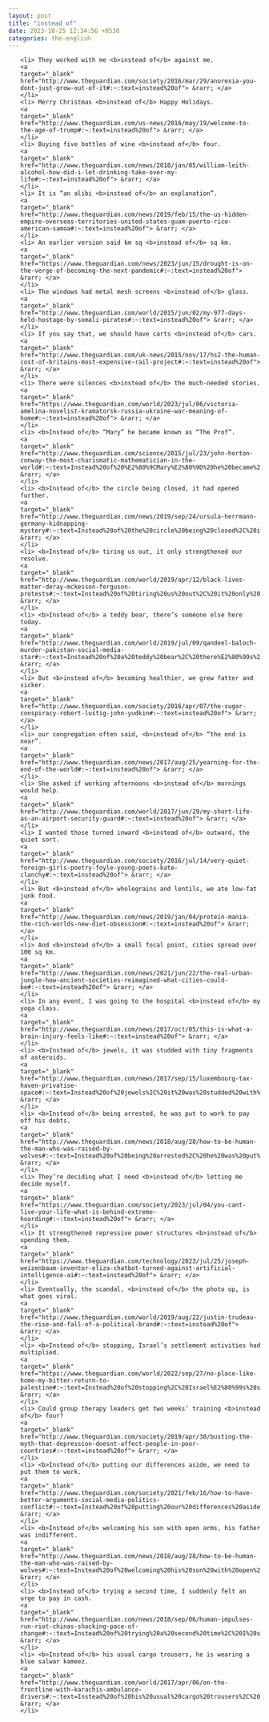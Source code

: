 ```yaml
---
layout: post
title: "instead of"
date: 2023-10-25 12:34:56 +0530
categories: the-english
---
```

<ol>

    <li> They worked with me <b>instead of</b> against me.
    <a 
    target="_blank" 
    href="http://www.theguardian.com/society/2016/mar/29/anorexia-you-dont-just-grow-out-of-it#:~:text=instead%20of"> &rarr; </a>
    </li>
    <li> Merry Christmas <b>instead of</b> Happy Holidays.
    <a 
    target="_blank" 
    href="http://www.theguardian.com/us-news/2016/may/19/welcome-to-the-age-of-trump#:~:text=instead%20of"> &rarr; </a>
    </li>
    <li> Buying five bottles of wine <b>instead of</b> four.
    <a 
    target="_blank" 
    href="http://www.theguardian.com/news/2018/jan/05/william-leith-alcohol-how-did-i-let-drinking-take-over-my-life#:~:text=instead%20of"> &rarr; </a>
    </li>
    <li> It is “an alibi <b>instead of</b> an explanation”.
    <a 
    target="_blank" 
    href="http://www.theguardian.com/news/2019/feb/15/the-us-hidden-empire-overseas-territories-united-states-guam-puerto-rico-american-samoa#:~:text=instead%20of"> &rarr; </a>
    </li>
    <li> An earlier version said km sq <b>instead of</b> sq km.
    <a 
    target="_blank" 
    href="https://www.theguardian.com/news/2023/jun/15/drought-is-on-the-verge-of-becoming-the-next-pandemic#:~:text=instead%20of"> &rarr; </a>
    </li>
    <li> The windows had metal mesh screens <b>instead of</b> glass.
    <a 
    target="_blank" 
    href="http://www.theguardian.com/world/2015/jun/02/my-977-days-held-hostage-by-somali-pirates#:~:text=instead%20of"> &rarr; </a>
    </li>
    <li> If you say that, we should have carts <b>instead of</b> cars.
    <a 
    target="_blank" 
    href="http://www.theguardian.com/uk-news/2015/nov/17/hs2-the-human-cost-of-britains-most-expensive-rail-project#:~:text=instead%20of"> &rarr; </a>
    </li>
    <li> There were silences <b>instead of</b> the much-needed stories.
    <a 
    target="_blank" 
    href="https://www.theguardian.com/world/2023/jul/06/victoria-amelina-novelist-kramatorsk-russia-ukraine-war-meaning-of-home#:~:text=instead%20of"> &rarr; </a>
    </li>
    <li> <b>Instead of</b> “Mary” he became known as “The Prof”.
    <a 
    target="_blank" 
    href="http://www.theguardian.com/science/2015/jul/23/john-horton-conway-the-most-charismatic-mathematician-in-the-world#:~:text=Instead%20of%20%E2%80%9CMary%E2%80%9D%20he%20became%20known%20as%20%E2%80%9CThe%20Prof%E2%80%9D."> &rarr; </a>
    </li>
    <li> <b>Instead of</b> the circle being closed, it had opened further.
    <a 
    target="_blank" 
    href="http://www.theguardian.com/news/2019/sep/24/ursula-herrmann-germany-kidnapping-mystery#:~:text=Instead%20of%20the%20circle%20being%20closed%2C%20it%20had%20opened%20further."> &rarr; </a>
    </li>
    <li> <b>Instead of</b> tiring us out, it only strengthened our resolve.
    <a 
    target="_blank" 
    href="http://www.theguardian.com/world/2019/apr/12/black-lives-matter-deray-mckesson-ferguson-protests#:~:text=Instead%20of%20tiring%20us%20out%2C%20it%20only%20strengthened%20our%20resolve."> &rarr; </a>
    </li>
    <li> <b>Instead of</b> a teddy bear, there’s someone else here today.
    <a 
    target="_blank" 
    href="http://www.theguardian.com/world/2019/jul/09/qandeel-baloch-murder-pakistan-social-media-star#:~:text=Instead%20of%20a%20teddy%20bear%2C%20there%E2%80%99s%20someone%20else%20here%20today."> &rarr; </a>
    </li>
    <li> But <b>instead of</b> becoming healthier, we grew fatter and sicker.
    <a 
    target="_blank" 
    href="http://www.theguardian.com/society/2016/apr/07/the-sugar-conspiracy-robert-lustig-john-yudkin#:~:text=instead%20of"> &rarr; </a>
    </li>
    <li> our congregation often said, <b>instead of</b> “the end is near”.
    <a 
    target="_blank" 
    href="http://www.theguardian.com/news/2017/aug/25/yearning-for-the-end-of-the-world#:~:text=instead%20of"> &rarr; </a>
    </li>
    <li> She asked if working afternoons <b>instead of</b> mornings would help.
    <a 
    target="_blank" 
    href="http://www.theguardian.com/world/2017/jun/29/my-short-life-as-an-airport-security-guard#:~:text=instead%20of"> &rarr; </a>
    </li>
    <li> I wanted those turned inward <b>instead of</b> outward, the quiet sort.
    <a 
    target="_blank" 
    href="http://www.theguardian.com/society/2016/jul/14/very-quiet-foreign-girls-poetry-foyle-young-poets-kate-clanchy#:~:text=instead%20of"> &rarr; </a>
    </li>
    <li> But <b>instead of</b> wholegrains and lentils, we ate low-fat junk food.
    <a 
    target="_blank" 
    href="http://www.theguardian.com/news/2019/jan/04/protein-mania-the-rich-worlds-new-diet-obsession#:~:text=instead%20of"> &rarr; </a>
    </li>
    <li> And <b>instead of</b> a small focal point, cities spread over 100 sq km.
    <a 
    target="_blank" 
    href="http://www.theguardian.com/news/2021/jun/22/the-real-urban-jungle-how-ancient-societies-reimagined-what-cities-could-be#:~:text=instead%20of"> &rarr; </a>
    </li>
    <li> In any event, I was going to the hospital <b>instead of</b> my yoga class.
    <a 
    target="_blank" 
    href="http://www.theguardian.com/news/2017/oct/05/this-is-what-a-brain-injury-feels-like#:~:text=instead%20of"> &rarr; </a>
    </li>
    <li> <b>Instead of</b> jewels, it was studded with tiny fragments of asteroids.
    <a 
    target="_blank" 
    href="http://www.theguardian.com/news/2017/sep/15/luxembourg-tax-haven-privatise-space#:~:text=Instead%20of%20jewels%2C%20it%20was%20studded%20with%20tiny%20fragments%20of%20asteroids."> &rarr; </a>
    </li>
    <li> <b>Instead of</b> being arrested, he was put to work to pay off his debts.
    <a 
    target="_blank" 
    href="http://www.theguardian.com/news/2018/aug/28/how-to-be-human-the-man-who-was-raised-by-wolves#:~:text=Instead%20of%20being%20arrested%2C%20he%20was%20put%20to%20work%20to%20pay%20off%20his%20debts."> &rarr; </a>
    </li>
    <li> They’re deciding what I need <b>instead of</b> letting me decide myself.
    <a 
    target="_blank" 
    href="https://www.theguardian.com/society/2023/jul/04/you-cant-live-your-life-what-is-behind-extreme-hoarding#:~:text=instead%20of"> &rarr; </a>
    </li>
    <li> It strengthened repressive power structures <b>instead of</b> upending them.
    <a 
    target="_blank" 
    href="https://www.theguardian.com/technology/2023/jul/25/joseph-weizenbaum-inventor-eliza-chatbot-turned-against-artificial-intelligence-ai#:~:text=instead%20of"> &rarr; </a>
    </li>
    <li> Eventually, the scandal, <b>instead of</b> the photo op, is what goes viral.
    <a 
    target="_blank" 
    href="http://www.theguardian.com/world/2019/aug/22/justin-trudeau-the-rise-and-fall-of-a-political-brand#:~:text=instead%20of"> &rarr; </a>
    </li>
    <li> <b>Instead of</b> stopping, Israel’s settlement activities had multiplied.
    <a 
    target="_blank" 
    href="https://www.theguardian.com/world/2022/sep/27/no-place-like-home-my-bitter-return-to-palestine#:~:text=Instead%20of%20stopping%2C%20Israel%E2%80%99s%20settlement%20activities%20had%20multiplied."> &rarr; </a>
    </li>
    <li> Could group therapy leaders get two weeks’ training <b>instead of</b> four?
    <a 
    target="_blank" 
    href="http://www.theguardian.com/society/2019/apr/30/busting-the-myth-that-depression-doesnt-affect-people-in-poor-countries#:~:text=instead%20of"> &rarr; </a>
    </li>
    <li> <b>Instead of</b> putting our differences aside, we need to put them to work.
    <a 
    target="_blank" 
    href="http://www.theguardian.com/society/2021/feb/16/how-to-have-better-arguments-social-media-politics-conflict#:~:text=Instead%20of%20putting%20our%20differences%20aside%2C%20we%20need%20to%20put%20them%20to%20work."> &rarr; </a>
    </li>
    <li> <b>Instead of</b> welcoming his son with open arms, his father was indifferent.
    <a 
    target="_blank" 
    href="http://www.theguardian.com/news/2018/aug/28/how-to-be-human-the-man-who-was-raised-by-wolves#:~:text=Instead%20of%20welcoming%20his%20son%20with%20open%20arms%2C%20his%20father%20was%20indifferent."> &rarr; </a>
    </li>
    <li> <b>Instead of</b> trying a second time, I suddenly felt an urge to pay in cash.
    <a 
    target="_blank" 
    href="http://www.theguardian.com/news/2018/sep/06/human-impulses-run-riot-chinas-shocking-pace-of-change#:~:text=Instead%20of%20trying%20a%20second%20time%2C%20I%20suddenly%20felt%20an%20urge%20to%20pay%20in%20cash."> &rarr; </a>
    </li>
    <li> <b>Instead of</b> his usual cargo trousers, he is wearing a blue salwar kameez.
    <a 
    target="_blank" 
    href="http://www.theguardian.com/world/2017/apr/06/on-the-frontline-with-karachis-ambulance-drivers#:~:text=Instead%20of%20his%20usual%20cargo%20trousers%2C%20he%20is%20wearing%20a%20blue%20salwar%20kameez."> &rarr; </a>
    </li>